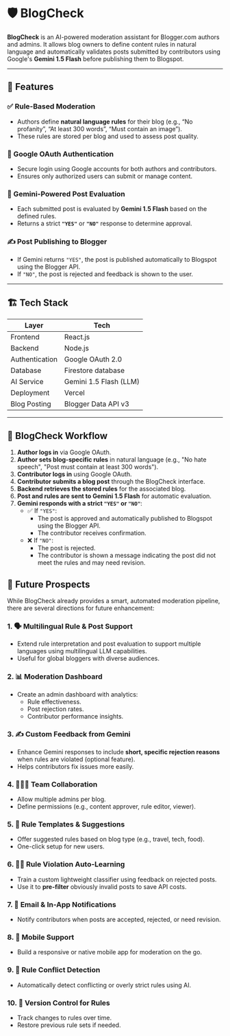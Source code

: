 # 🛡️ BlogCheck

**BlogCheck** is an AI-powered moderation assistant for Blogger.com authors and admins. It allows blog owners to define content rules in natural language and automatically validates posts submitted by contributors using Google's **Gemini 1.5 Flash** before publishing them to Blogspot.

---

## 🚀 Features

### ✅ Rule-Based Moderation
- Authors define **natural language rules** for their blog (e.g., “No profanity”, “At least 300 words”, “Must contain an image”).
- These rules are stored per blog and used to assess post quality.

### 🔐 Google OAuth Authentication
- Secure login using Google accounts for both authors and contributors.
- Ensures only authorized users can submit or manage content.

### 🧠 Gemini-Powered Post Evaluation
- Each submitted post is evaluated by **Gemini 1.5 Flash** based on the defined rules.
- Returns a strict **`"YES"`** or **`"NO"`** response to determine approval.

### ✍️ Post Publishing to Blogger
- If Gemini returns `"YES"`, the post is published automatically to Blogspot using the Blogger API.
- If `"NO"`, the post is rejected and feedback is shown to the user.

---

## 🏗️ Tech Stack

| Layer         | Tech                        |
|--------------|-----------------------------|
| Frontend     | React.js                    |
| Backend      | Node.js             |
| Authentication | Google OAuth 2.0          |
| Database     | Firestore database        |
| AI Service   | Gemini 1.5 Flash (LLM)      |
| Deployment   | Vercel   |
| Blog Posting | Blogger Data API v3         |

---

## 🧭 BlogCheck Workflow

1. **Author logs in** via Google OAuth.
2. **Author sets blog-specific rules** in natural language (e.g., "No hate speech", "Post must contain at least 300 words").
3. **Contributor logs in** using Google OAuth.
4. **Contributor submits a blog post** through the BlogCheck interface.
5. **Backend retrieves the stored rules** for the associated blog.
6. **Post and rules are sent to Gemini 1.5 Flash** for automatic evaluation.
7. **Gemini responds with a strict `"YES"` or `"NO"`**:
   - ✅ If `"YES"`:
     - The post is approved and automatically published to Blogspot using the Blogger API.
     - The contributor receives confirmation.
   - ❌ If `"NO"`:
     - The post is rejected.
     - The contributor is shown a message indicating the post did not meet the rules and may need revision.

## 🔮 Future Prospects

While BlogCheck already provides a smart, automated moderation pipeline, there are several directions for future enhancement:

### 1. 🗣️ Multilingual Rule & Post Support
- Extend rule interpretation and post evaluation to support multiple languages using multilingual LLM capabilities.
- Useful for global bloggers with diverse audiences.

### 2. 📊 Moderation Dashboard
- Create an admin dashboard with analytics:
  - Rule effectiveness.
  - Post rejection rates.
  - Contributor performance insights.

### 3. ✍️ Custom Feedback from Gemini
- Enhance Gemini responses to include **short, specific rejection reasons** when rules are violated (optional feature).
- Helps contributors fix issues more easily.

### 4. 🧑‍🤝‍🧑 Team Collaboration
- Allow multiple admins per blog.
- Define permissions (e.g., content approver, rule editor, viewer).

### 5. 🧩 Rule Templates & Suggestions
- Offer suggested rules based on blog type (e.g., travel, tech, food).
- One-click setup for new users.

### 6. 🕵️‍♂️ Rule Violation Auto-Learning
- Train a custom lightweight classifier using feedback on rejected posts.
- Use it to **pre-filter** obviously invalid posts to save API costs.

### 7. 🔔 Email & In-App Notifications
- Notify contributors when posts are accepted, rejected, or need revision.

### 8. 📱 Mobile Support
- Build a responsive or native mobile app for moderation on the go.

### 9. 🧠 Rule Conflict Detection
- Automatically detect conflicting or overly strict rules using AI.

### 10. 🔄 Version Control for Rules
- Track changes to rules over time.
- Restore previous rule sets if needed.


